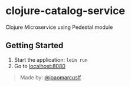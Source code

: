 # clojure-catalog-service

Clojure Microservice using Pedestal module

## Getting Started

1. Start the application: `lein run`
2. Go to [localhost:8080](http://localhost:8080/)


> Made by: [@joaomarcuslf](http://joaomarcuslf.github.io/)
